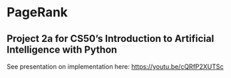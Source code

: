 # PageRank
## Project 2a for CS50’s Introduction to Artificial Intelligence with Python

See presentation on implementation here: 
https://youtu.be/cQRfP2XUTSc
